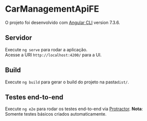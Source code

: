 # CarManagementApiFE

O projeto foi desenvolvido com [Angular CLI](https://github.com/angular/angular-cli) version 7.3.6.

## Servidor

Execute `ng serve` para rodar a aplicação.  
Acesse a URI `http://localhost:4200/` para a UI.  

## Build

Execute `ng build` para gerar o build do projeto na pasta`dist/`.
  
## Testes end-to-end

Execute `ng e2e` para rodar os testes end-to-end via [Protractor](http://www.protractortest.org/).
**Nota**: Somente testes básicos criados automaticamente.
